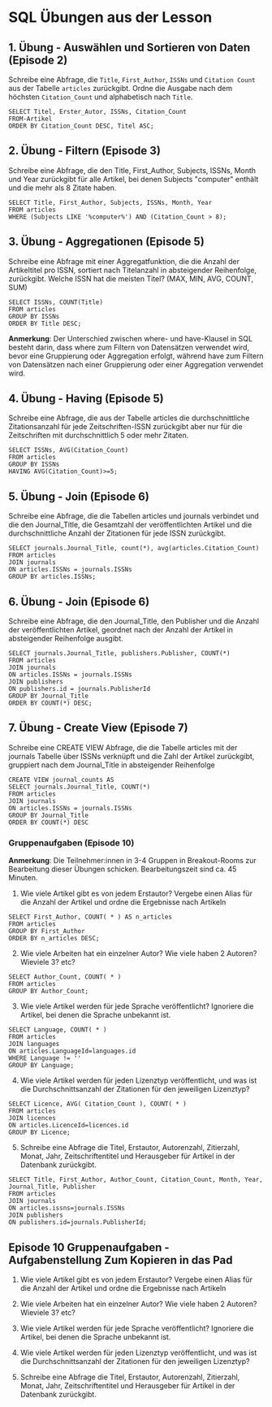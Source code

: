 # SQL Übungen aus der Lesson

## 1. Übung - Auswählen und Sortieren von Daten (Episode 2)

Schreibe eine Abfrage, die `Title`, `First_Author`, `ISSNs` und `Citation Count` aus 
der Tabelle `articles` zurückgibt. Ordne die Ausgabe nach dem höchsten `Citation_Count` und alphabetisch nach `Title`.

```
SELECT Titel, Erster_Autor, ISSNs, Citation_Count
FROM-Artikel
ORDER BY Citation_Count DESC, Titel ASC;
```

## 2. Übung - Filtern (Episode 3)

Schreibe eine Abfrage, die den Title, First_Author, Subjects, 
ISSNs, Month und Year zurückgibt für alle Artikel, bei denen 
Subjects "computer" enthält und die mehr als 8 Zitate haben.
```
SELECT Title, First_Author, Subjects, ISSNs, Month, Year
FROM articles
WHERE (Subjects LIKE '%computer%') AND (Citation_Count > 8);
```
## 3. Übung - Aggregationen (Episode 5)

Schreibe eine Abfrage mit einer Aggregatfunktion, die die Anzahl 
der Artikeltitel pro ISSN, sortiert nach Titelanzahl in absteigender 
Reihenfolge, zurückgibt. Welche ISSN hat die meisten Titel? 
(MAX, MIN, AVG, COUNT, SUM)
```
SELECT ISSNs, COUNT(Title)
FROM articles
GROUP BY ISSNs
ORDER BY Title DESC;
```
**Anmerkung**: Der Unterschied zwischen where- und have-Klausel in SQL besteht darin, 
dass where zum Filtern von Datensätzen verwendet wird, bevor eine 
Gruppierung oder Aggregation erfolgt, während have zum Filtern von 
Datensätzen nach einer Gruppierung oder einer Aggregation verwendet wird.

## 4. Übung - Having (Episode 5)

Schreibe eine Abfrage, die aus der Tabelle articles die 
durchschnittliche Zitationsanzahl für jede Zeitschriften-ISSN 
zurückgibt aber nur für die Zeitschriften mit durchschnittlich 
5 oder mehr Zitaten.
```
SELECT ISSNs, AVG(Citation_Count)
FROM articles
GROUP BY ISSNs
HAVING AVG(Citation_Count)>=5;
```
## 5. Übung  - Join (Episode 6)

Schreibe eine Abfrage, die die Tabellen articles und journals verbindet 
und die den Journal_Title, die Gesamtzahl der veröffentlichten Artikel 
und die durchschnittliche Anzahl der Zitationen für jede ISSN 
zurückgibt.
```
SELECT journals.Journal_Title, count(*), avg(articles.Citation_Count)
FROM articles
JOIN journals
ON articles.ISSNs = journals.ISSNs
GROUP BY articles.ISSNs;
```
## 6. Übung - Join (Episode 6)

Schreibe eine Abfrage, die den Journal_Title, den Publisher und 
die Anzahl der veröffentlichten Artikel, geordnet nach der Anzahl der 
Artikel in absteigender Reihenfolge ausgibt.
```
SELECT journals.Journal_Title, publishers.Publisher, COUNT(*)
FROM articles
JOIN journals
ON articles.ISSNs = journals.ISSNs
JOIN publishers
ON publishers.id = journals.PublisherId
GROUP BY Journal_Title
ORDER BY COUNT(*) DESC;
```
## 7. Übung - Create View (Episode 7)

Schreibe eine CREATE VIEW Abfrage, die die Tabelle articles mit der journals Tabelle 
über ISSNs verknüpft und die Zahl der Artikel zurückgibt, gruppiert nach dem Journal_Title in absteigender Reihenfolge
```
CREATE VIEW journal_counts AS
SELECT journals.Journal_Title, COUNT(*)
FROM articles
JOIN journals
ON articles.ISSNs = journals.ISSNs
GROUP BY Journal_Title
ORDER BY COUNT(*) DESC
```
### Gruppenaufgaben (Episode 10)

**Anmerkung**: Die Teilnehmer:innen in 3-4 Gruppen in Breakout-Rooms zur Bearbeitung dieser Übungen schicken. Bearbeitungszeit sind ca. 45 Minuten.

1. Wie viele Artikel gibt es von jedem Erstautor? Vergebe einen Alias für die Anzahl der Artikel und ordne die Ergebnisse nach Artikeln
```
SELECT First_Author, COUNT( * ) AS n_articles
FROM articles
GROUP BY First_Author
ORDER BY n_articles DESC;
```
2. Wie viele Arbeiten hat ein einzelner Autor? Wie viele haben 2 Autoren? Wieviele 3? etc?
```
SELECT Author_Count, COUNT( * )
FROM articles
GROUP BY Author_Count;
```
3. Wie viele Artikel werden für jede Sprache veröffentlicht? Ignoriere die Artikel, bei denen die Sprache unbekannt ist.
```
SELECT Language, COUNT( * )
FROM articles
JOIN languages
ON articles.LanguageId=languages.id
WHERE Language != ''
GROUP BY Language;
```
4. Wie viele Artikel werden für jeden Lizenztyp veröffentlicht, und was ist die Durchschnittsanzahl der Zitationen für den jeweiligen Lizenztyp?
```
SELECT Licence, AVG( Citation_Count ), COUNT( * )
FROM articles
JOIN licences
ON articles.LicenceId=licences.id
GROUP BY Licence;
```
5. Schreibe eine Abfrage die Titel, Erstautor, Autorenzahl, Zitierzahl, Monat, Jahr, Zeitschriftentitel und Herausgeber für Artikel in der Datenbank zurückgibt.
```
SELECT Title, First_Author, Author_Count, Citation_Count, Month, Year, Journal_Title, Publisher
FROM articles
JOIN journals
ON articles.issns=journals.ISSNs
JOIN publishers
ON publishers.id=journals.PublisherId;
```

## Episode 10 Gruppenaufgaben - Aufgabenstellung Zum Kopieren in das Pad

1. Wie viele Artikel gibt es von jedem Erstautor? Vergebe einen Alias für die Anzahl der Artikel und ordne die Ergebnisse nach Artikeln

2. Wie viele Arbeiten hat ein einzelner Autor? Wie viele haben 2 Autoren? Wieviele 3? etc?

3. Wie viele Artikel werden für jede Sprache veröffentlicht? Ignoriere die Artikel, bei denen die Sprache unbekannt ist.

4. Wie viele Artikel werden für jeden Lizenztyp veröffentlicht, und was ist die Durchschnittsanzahl der Zitationen für den jeweiligen Lizenztyp?

5. Schreibe eine Abfrage die Titel, Erstautor, Autorenzahl, Zitierzahl, Monat, Jahr, Zeitschriftentitel und Herausgeber für Artikel in der Datenbank zurückgibt.

